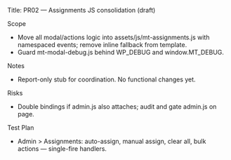 Title: PR02 — Assignments JS consolidation (draft)

Scope
- Move all modal/actions logic into assets/js/mt-assignments.js with namespaced events; remove inline fallback from template.
- Guard mt-modal-debug.js behind WP_DEBUG and window.MT_DEBUG.

Notes
- Report-only stub for coordination. No functional changes yet.

Risks
- Double bindings if admin.js also attaches; audit and gate admin.js on page.

Test Plan
- Admin > Assignments: auto-assign, manual assign, clear all, bulk actions — single-fire handlers.
